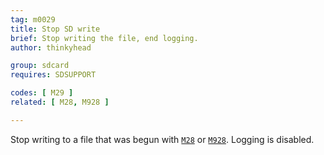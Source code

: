```yaml
---
tag: m0029
title: Stop SD write
brief: Stop writing the file, end logging.
author: thinkyhead

group: sdcard
requires: SDSUPPORT

codes: [ M29 ]
related: [ M28, M928 ]

---
```


Stop writing to a file that was begun with [`M28`](/docs/gcode/M028.html) or [`M928`](/docs/gcode/M928.html). Logging is disabled.
